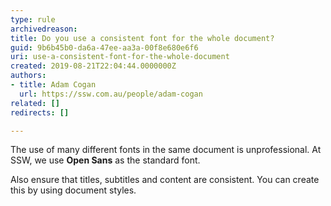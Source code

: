 ```yaml
---
type: rule
archivedreason: 
title: Do you use a consistent font for the whole document?
guid: 9b6b45b0-da6a-47ee-aa3a-00f8e680e6f6
uri: use-a-consistent-font-for-the-whole-document
created: 2019-08-21T22:04:44.0000000Z
authors:
- title: Adam Cogan
  url: https://ssw.com.au/people/adam-cogan
related: []
redirects: []

---
```


The use of many different fonts in the same document is unprofessional. At SSW, we use  **Open Sans** as the standard font.

<!--endintro-->

Also ensure that titles, subtitles and content are consistent. You can create this by using document styles.
